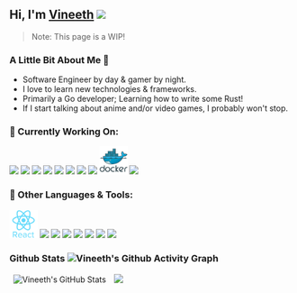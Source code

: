 ## Hi, I'm [Vineeth][website] <img src="https://github.com/TheDudeThatCode/TheDudeThatCode/blob/master/Assets/Hi.gif" width="30">

> Note: This page is a WIP!

### A Little Bit About Me 📎
- Software Engineer by day & gamer by night.
- I love to learn new technologies & frameworks.
- Primarily a Go developer; Learning how to write some Rust!
- If I start talking about anime and/or video games, I probably won't stop.

### 🌱 Currently Working On:
<a href="https://go.dev/" target="_blank"><img height="50" src="https://www.vectorlogo.zone/logos/golang/golang-icon.svg"></a>
<a href="https://www.rust-lang.org/" target="_blank"><img height="50" src="https://www.vectorlogo.zone/logos/rust-lang/rust-lang-ar21.svg"></a>
<a href="https://www.gnu.org/software/bash" target="_blank"><img height="50" src="https://www.vectorlogo.zone/logos/gnu_bash/gnu_bash-ar21.svg"></a>
<a href="https://letsencrypt.org/" target="_blank"><img height="50" src="https://www.vectorlogo.zone/logos/letsencrypt/letsencrypt-icon.svg"></a>
<a href="https://aws.amazon.com" target="_blank"> <img height="50" src="https://www.vectorlogo.zone/logos/amazon_aws/amazon_aws-ar21.svg"/></a>
<a href="https://grafana.com/" target="_blank"> <img height="50" src="https://www.vectorlogo.zone/logos/grafana/grafana-icon.svg"/></a>
<a href="https://www.splunk.com/" target="_blank"> <img height="50" src="https://www.vectorlogo.zone/logos/splunk/splunk-icon.svg"/></a>
<a href="https://kubernetes.io/" target="_blank"><img height="50" src="https://www.vectorlogo.zone/logos/kubernetes/kubernetes-icon.svg"></a>
<a href="https://www.docker.com/" target="_blank"><img height="50" src="https://raw.githubusercontent.com/devicons/devicon/master/icons/docker/docker-original-wordmark.svg"></a>
<a href="https://www.ansible.com/" target="_blank"><img height="50" src="https://www.vectorlogo.zone/logos/ansible/ansible-ar21.svg"></a>

### 🌱 Other Languages & Tools:
<a href="https://reactjs.org/" target="_blank"><img height="50" src="https://raw.githubusercontent.com/devicons/devicon/master/icons/react/react-original-wordmark.svg"></a>
<a href="https://graphql.org/" target="_blank"><img height="50" src="https://www.vectorlogo.zone/logos/graphql/graphql-icon.svg"></a>
<a href="https://grpc.io/" target="_blank"><img height="50" src="https://www.vectorlogo.zone/logos/grpcio/grpcio-ar21.svg"></a>
<a href="https://nats.io/" target="_blank"><img height="50" src="https://www.vectorlogo.zone/logos/natsio/natsio-icon.svg"></a>
<a href="https://www.postgresql.org/" target="_blank"><img height="50" src="https://www.vectorlogo.zone/logos/postgresql/postgresql-icon.svg"></a>
<a href="https://www.raspberrypi.com/" target="_blank"><img height="50" src="https://www.vectorlogo.zone/logos/raspberrypi/raspberrypi-icon.svg"></a>
<a href="https://www.openapis.org/" target="_blank"><img height="50" src="https://www.vectorlogo.zone/logos/openapis/openapis-icon.svg"></a>
<a href="https://git-scm.com/" target="_blank"><img height="50" src="https://www.vectorlogo.zone/logos/git-scm/git-scm-icon.svg"></a>

### Github Stats ![Vineeth's Github Activity Graph](https://activity-graph.herokuapp.com/graph?username=vilakshminar&theme=tokyo-night)
<table align="center" border="0" cellpadding="0" cellspacing="0">
    <thead>
        <tr>
            <td><img src="https://github-readme-stats.vercel.app/api?username=vilakshminar&count_private=true&show_icons=true&locale=en&theme=tokyonight" alt="Vineeth's GitHub Stats" /></td>
            <td><img src = "https://github-readme-streak-stats.herokuapp.com?user=vilakshminar&theme=tokyonight&hide_border=true"></td>
        </tr>
    </thead>
</table>

[website]: https://www.linkedin.com/in/vinitlaks/
